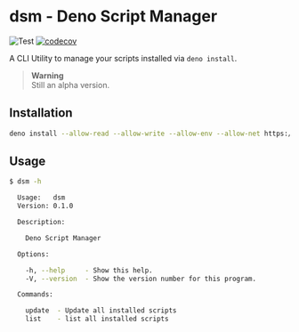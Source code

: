 # dsm - Deno Script Manager

![Test](https://github.com/hasundue/boilerplate-deno/actions/workflows/test.yml/badge.svg)
[![codecov](https://codecov.io/gh/hasundue/boilerplate-deno/branch/main/graph/badge.svg?token=7BS432RAXB)](https://codecov.io/gh/hasundue/boilerplate-deno)

A CLI Utility to manage your scripts installed via `deno install`.

> **Warning**\
> Still an alpha version.

## Installation

```sh
deno install --allow-read --allow-write --allow-env --allow-net https://deno.land/x/dsm@0.1.0/dsm.ts
```

## Usage

```sh
$ dsm -h

  Usage:   dsm
  Version: 0.1.0

  Description:

    Deno Script Manager

  Options:

    -h, --help     - Show this help.
    -V, --version  - Show the version number for this program.

  Commands:

    update  - Update all installed scripts
    list    - list all installed scripts
```
